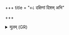 +++
title = "०८ दक्षिणां दिशम् अभि"

+++
<details><summary>मूलम् (GR)</summary>

दक्षिणां दिशम् अभि नक्षमाणौ  
पर्य् आवर्तेथाम् अभि पात्रम् एतत् ।  
तस्मै वां यमः पितृभिः संविदानः  
पक्वाय शर्म बहुलं नि यच्छात् ॥
</details>